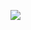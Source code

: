 ![](https://github-profile-summary-cards.vercel.app/api/cards/profile-details?username=superbia-rustheart&theme=solarized_dark)
